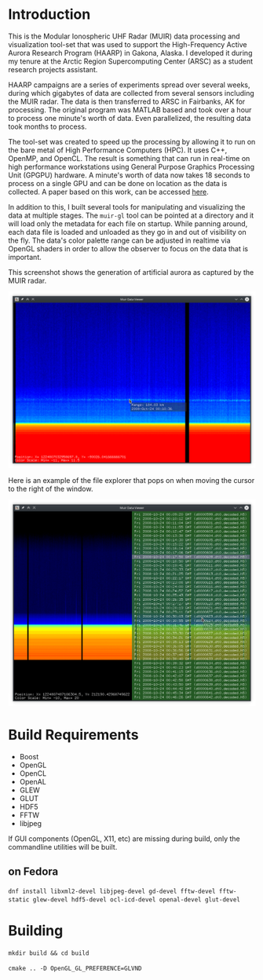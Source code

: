 # Introduction

This is the Modular Ionospheric UHF Radar (MUIR) data processing and visualization tool-set that was used to support the High-Frequency Active Aurora Research Program (HAARP) in Gakona, Alaska.  I developed it during my tenure at the Arctic Region Supercomputing Center (ARSC) as a student research projects assistant.

HAARP campaigns are a series of experiments spread over several weeks, during which gigabytes of data are collected from several sensors including the MUIR radar.  The data is then transferred to ARSC in Fairbanks, AK for processing.  The original program was MATLAB based and took over a hour to process one minute's worth of data.  Even parallelized, the resulting data took months to process.

The tool-set was created to speed up the processing by allowing it to run on the bare metal of High Performance Computers (HPC).  It uses C++, OpenMP, and OpenCL.  The result is something that can run in real-time on high performance workstations using General Purpose Graphics Processing Unit (GPGPU) hardware.  A minute's worth of data now takes 18 seconds to process on a single GPU and can be done on location as the data is collected.  A paper based on this work, can be accessed [here](https://ieeexplore.ieee.org/abstract/document/6031571). 

In addition to this, I built several tools for manipulating and visualizing the data at multiple stages.  The `muir-gl` tool can be pointed at a directory and it will load only the metadata for each file on startup. While panning around, each data file is loaded and unloaded as they go in and out of visibility on the fly.  The data's color palette range can be adjusted in realtime via OpenGL shaders in order to allow the observer to focus on the data that is important.

This screenshot shows the generation of artificial aurora as captured by the MUIR radar.

![Screenshot with overlay modules installed](/docs/screenshot_artificial_aurora.png?raw=true "Artificial Aurora")

Here is an example of the file explorer that pops on when moving the cursor to the right of the window.

![Screenshot showing 3D Stereo](/docs/screenshot_file_explorer.png?raw=true "File Explorer")

# Build Requirements

- Boost
- OpenGL
- OpenCL
- OpenAL
- GLEW
- GLUT
- HDF5
- FFTW
- libjpeg

If GUI components (OpenGL, X11, etc) are missing during build, only the commandline utilities will be built.

## on Fedora
`dnf install libxml2-devel libjpeg-devel gd-devel fftw-devel fftw-static glew-devel hdf5-devel ocl-icd-devel openal-devel glut-devel`

# Building
`mkdir build && cd build`

`cmake .. -D OpenGL_GL_PREFERENCE=GLVND`

